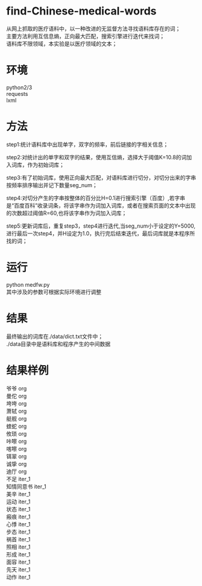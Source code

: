 # find-Chinese-medical-words
从网上抓取的医疗语料中，以一种改进的无监督方法寻找语料库存在的词；<br>
主要方法利用互信息熵，正向最大匹配，搜索引擎进行迭代来找词；<br>
语料库不限领域，本实验是以医疗领域的文本；<br>

环境
=
python2/3<br>
requests<br>
lxml<br>

方法
=
step1:统计语料库中出现单字，双字的频率，前后链接的字相关信息；<br>

step2:对统计出的单字和双字的结果，使用互信熵，选择大于阈值K=10.8的词加入词库，作为初始词库；<bar>
  
step3:有了初始词库，使用正向最大匹配，对语料库进行切分，对切分出来的字串按频率排序输出并记下数量seg_num；<br>

step4:对切分产生的字串按整体的百分比H=0.1进行搜索引擎（百度）,若字串是“百度百科”收录词条，将该字串作为词加入词库，或者在搜索页面的文本中出现的次数超过阈值R=60,也将该字串作为词加入词库；<br>

step5:更新词库后，重复step3，step4进行迭代,当seg_num小于设定的Y=5000,进行最后一次step4，并H设定为1.0，执行完后结束迭代，最后词库就是本程序所找的词；<br>

运行
=
python medfw.py<br>
其中涉及的参数可根据实际环境进行调整<br>


结果
=
最终输出的词库在./data/dict.txt文件中；<br>
./data目录中是语料库和程序产生的中间数据

结果样例
=
爷爷	org<br>
曼佗	org<br>
垮垮	org<br>
萧轼	org<br>
艇舰	org<br>
蝰蛇	org<br>
攸琐	org<br>
咔嚓	org<br>
喀嚓	org<br>
铒翠	org<br>
诚挚	org<br>
迪厅	org<br>
不足	iter_1<br>
知情同意书	iter_1<br>
美辛	iter_1<br>
运动	iter_1<br>
状态	iter_1<br>
瘢痕	iter_1<br>
心悸	iter_1<br>
步态	iter_1<br>
祸首	iter_1<br>
照相	iter_1<br>
形成	iter_1<br>
面容	iter_1<br>
先天	iter_1<br>
动作	iter_1<br>
